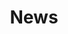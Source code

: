 ---
title: News
description: The latest news.
layout: news
pagination: 
    enabled: true
    category: news
---